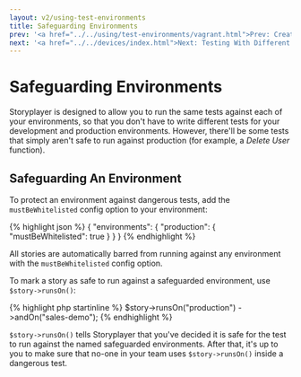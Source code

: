 ```yaml
---
layout: v2/using-test-environments
title: Safeguarding Environments
prev: '<a href="../../using/test-environments/vagrant.html">Prev: Creating Test Environments Using Vagrant</a>'
next: '<a href="../../devices/index.html">Next: Testing With Different Devices</a>'
---
```


# Safeguarding Environments

Storyplayer is designed to allow you to run the same tests against each of your environments, so that you don't have to write different tests for your development and production environments.  However, there'll be some tests that simply aren't safe to run against production (for example, a _Delete User_ function).

## Safeguarding An Environment

To protect an environment against dangerous tests, add the `mustBeWhitelisted` config option to your environment:

{% highlight json %}
{
	"environments": {
		"production": {
			"mustBeWhitelisted": true
		}
	}
}
{% endhighlight %}

All stories are automatically barred from running against any environment with the `mustBeWhitelisted` config option.

To mark a story as safe to run against a safeguarded environment, use `$story->runsOn()`:

{% highlight php startinline %}
$story->runsOn("production")
      ->andOn("sales-demo");
{% endhighlight %}

`$story->runsOn()` tells Storyplayer that you've decided it is safe for the test to run against the named safeguarded environments.  After that, it's up to you to make sure that no-one in your team uses `$story->runsOn()` inside a dangerous test.